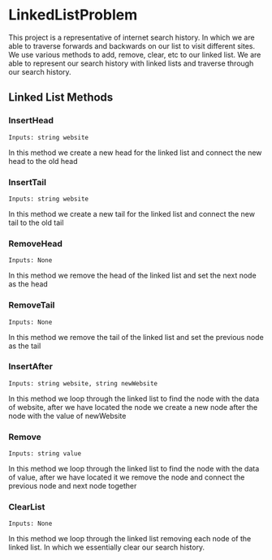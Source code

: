 ﻿# LinkedListProblem
This project is a representative of internet search history. In which we are able to traverse forwards and backwards on our list to visit different sites. We use various methods to add, remove, clear, etc to our linked list. We are able to represent our search history with linked lists and traverse through our search history.

## Linked List Methods

### InsertHead
    Inputs: string website

In this method we create a new head for the linked list and connect the new head to the old head

### InsertTail
    Inputs: string website

In this method we create a new tail for the linked list and connect the new tail to the old tail

### RemoveHead
    Inputs: None

In this method we remove the head of the linked list and set the next node as the head

### RemoveTail
    Inputs: None

In this method we remove the tail of the linked list and set the previous node as the tail

### InsertAfter
    Inputs: string website, string newWebsite

In this method we loop through the linked list to find the node with the data of website, after we have located the node we create a new node after the node with the value of newWebsite

### Remove
    Inputs: string value

In this method we loop through the linked list to find the node with the data of value, after we have located it we remove the node and connect the previous node and next node together

### ClearList
    Inputs: None

In this method we loop through the linked list removing each node of the linked list. In which we essentially clear our search history.